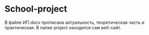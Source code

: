 # School-project

В файле ИП.docx прописана актуальность, теоретическая часть и практическая. В папке project находится сам веб-сайт.
